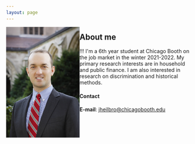 ```yaml
---
layout: page
---
```



<html lang="en" style="width:100%; height:1500px;">
  <div style="clear: both;">
    <div style="float: left; margin-right 100;">
      <img src="/images/JohnHeilbron-010.jpg" width=200 alt="">
    </div>
  </div>
</html>

## About me 
!!! I'm a 6th year student at Chicago Booth on the job market in the winter 2021-2022. My primary research interests are in household and public finance. I am also interested in research on discrimination and historical methods.
#### Contact
**E-mail**: [jheilbro@chicagobooth.edu](mailto:jheilbro@chicagobooth.edu)










 
